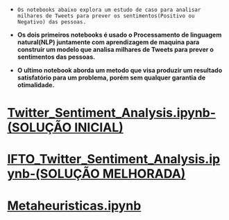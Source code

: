 - `Os notebooks abaixo explora um estudo de caso para analisar milhares de Tweets para prever os sentimentos(Positivo ou  Negativo) das pessoas.`

- **Os dois primeiros notebooks é usado o Processamento de linguagem natural(NLP) juntamente com aprendizagem de maquina para construir um modelo que analisa milhares de Tweets para prever o sentimentos das pessoas.**

- **O ultimo notebook aborda um metodo que visa produzir um resultado satisfatório para um problema, porém sem qualquer garantia de otimalidade.**

# [Twitter_Sentiment_Analysis.ipynb-(SOLUÇÃO INICIAL)](https://github.com/JefteLG/Twitter_Sentiment_Analysis/blob/main/Notebooks/1_Primeira_Solucao/twitter_sentiment_analysis.ipynb)


# [IFTO_Twitter_Sentiment_Analysis.ipynb-(SOLUÇÃO MELHORADA)](https://github.com/JefteLG/Twitter_Sentiment_Analysis/blob/main/Notebooks/2_Solucao_Melhorada/IFTO_twitter_sentiment_analysis.ipynb)


# [Metaheuristicas.ipynb](https://github.com/JefteLG/metaheuristicas/blob/main/metaheuristicas.ipynb)
